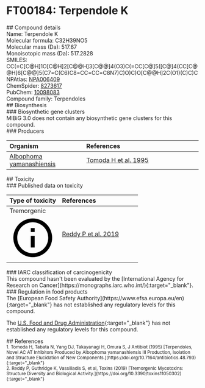 
# FT00184: Terpendole K
<div class="molecule_image" style="float:left">
<img data-smiles= CC(C)=C[C@H]1O[C@H]2[C@H]3O[C@@]34C(=CC[C@@]3(C)[C@@]4(O)CC[C@H]4CC5=C(NC6=CC=CC=C56)[C@@]43C)O[C@@H]2C(C)(C)O1 data-smiles-options="{ 'width': 350, 'height': 350 }" />
</div>
## Compound details
<div style="overflow:hidden">
Name: Terpendole K<br>
Molecular formula: C32H39NO5<br>
Molecular mass (Da): 517.67<br>
Monoisotopic mass (Da): 517.2828<br>
<div class="break_all">
SMILES: CC(=C[C@H]1O[C@H]2[C@@H]3[C@@]4(O3)C(=CC[C@]5([C@]4(CC[C@@H]6[C@@]5(C7=C(C6)C8=CC=CC=C8N7)C)O)C)O[C@@H]2C(O1)(C)C)C<br>
</div>
        NPAtlas: <a href=https://www.npatlas.org/explore/compounds/NPA006409 target="_blank">NPA006409</a><br>
        ChemSpider: <a href=https://www.chemspider.com/Chemical-Structure.8273617.html target="_blank">8273617</a><br>
        PubChem: <a href=https://pubchem.ncbi.nlm.nih.gov/compound/10098083 target="_blank">10098083</a><br>
    Compound family: Terpendoles<br>
</div>

<div markdown="block" class="section">
## Biosynthesis
<div markdown="block" class="subsection">
### Biosynthetic gene clusters
<div markdown="block" class="indented_block">
MIBiG 3.0 does not contain any biosynthetic gene clusters for this compound.
</div>
</div>

<div markdown="block" class="subsection">
### Producers
<table>
<thead>
<tr>
<th style="text-align: left;" role="columnheader" width="40%" data-sort-default>Organism</th>
<th style="text-align: left;" role="columnheader" width="60%">References</th>
</tr>
</thead>
        <tr>
        <td style="text-align: left;"><a href="https://www.ncbi.nlm.nih.gov/Taxonomy/Browser/wwwtax.cgi?mode=Info&id=1635095" target="_blank">Albophoma yamanashiensis</a></td>
        <td style="text-align: left;"><a href="#REF00367">Tomoda H et al. 1995</a></td>
        </tr>
</table>
</div>
</div>

<div markdown="block" class="section">
## Toxicity
<div markdown="block" class="subsection">
### Published data on toxicity
<table>
<thead>
<tr>
<th style="text-align: left;" role="columnheader" width="40%" data-sort-default>Type of toxicity</th>
<th style="text-align: left;" role="columnheader" width="60%">References</th>
</tr>
</thead>
<tbody>
<tr>
<td style="text-align: left;">Tremorgenic <span class="twemoji" title="Induces tremors"><svg xmlns="http://www.w3.org/2000/svg" viewBox="0 0 24 24"><path d="M11 9h2V7h-2m1 13c-4.41 0-8-3.59-8-8s3.59-8 8-8 8 3.59 8 8-3.59 8-8 8m0-18A10 10 0 0 0 2 12a10 10 0 0 0 10 10 10 10 0 0 0 10-10A10 10 0 0 0 12 2m-1 15h2v-6h-2v6Z"></path></svg></span></td>
<td style="text-align: left;"><a href="#REF00124">Reddy P et al. 2019</a></td>
</tr>
</tbody>
</table>
</div>

<div markdown="block" class="subsection">
### IARC classification of carcinogenicity
<div markdown="block" class="indented_block">
This compound hasn't been evaluated by the [International Agency for Research on Cancer](https://monographs.iarc.who.int/){:target="_blank"}.<br>
</div>
</div>

<div markdown="block" class="subsection">
### Regulation in food products
<div markdown="block" class="indented_block">
The [European Food Safety Authority](https://www.efsa.europa.eu/en){:target="_blank"} has not established any regulatory levels for this compound. <br>

The [U.S. Food and Drug Administration](https://www.fda.gov/){:target="_blank"} has not established any regulatory levels for this compound. <br>

</div>
</div>

</div>

<div markdown="block" class="section">
## References
<div markdown="block" style="font-size: smaller;">
<span id=REF00367>
1. Tomoda H, Tabata N, Yang DJ, Takayanagi H, Omura S, J Antibiot (1995) [Terpendoles, Novel AC AT Inhibitors Produced by Albophoma yamanashiensis III Production, Isolation and Structure Elucidation of New Components.](https://doi.org/10.7164/antibiotics.48.793){:target="_blank"}<br>
</span>

<span id=REF00124>
2. Reddy P, Guthridge K, Vassiliadis S, et al, Toxins (2019) [Tremorgenic Mycotoxins: Structure Diversity and Biological Activity.](https://doi.org/10.3390/toxins11050302){:target="_blank"}<br>
</span>

</div>
</div>

<script type="text/javascript" src="https://unpkg.com/smiles-drawer@2.0.1/dist/smiles-drawer.min.js"></script>
<script>
    SmiDrawer.apply();
</script>